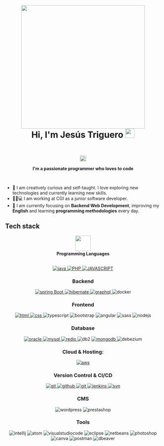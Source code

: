 <!-- Header -->
<h1 align="center">
  <img src="https://github.com/oHTGo/oHTGo/blob/main/images/coding.gif" width="400">
  <br>
  Hi, I'm Jesús Triguero <img src="https://github.com/oHTGo/oHTGo/blob/main/images/hi.gif" width="30px" height="30px">
</h1>
<br>

<!---
JesusTriguerob/JesusTriguerob is a ✨ special ✨ repository because its `README.md` (this file) appears on your GitHub profile.
You can click the Preview link to take a look at your changes.
--->

<!-- Counter -->
<p align="center">
  <img alt="Profile 𝚟𝚒𝚎𝚠𝚜" height="20px" src="https://hits.seeyoufarm.com/api/count/incr/badge.svg?url=https://github.com/oHTGo&count_bg=%23579E91&title_bg=%23555555&icon=&icon_color=%23E7E7E7&title=Views&edge_flat=false">
</p>

<p align="center">
  <b>I'm a passionate programmer who loves to code</b>
</p>
<br>

- 📓 I am creatively curious and self-taught. I love exploring new technologies and currently learning new skills.
- 👨🏻💻 I am working at CGI as a junior software developer.
- 🌱 I am currently focusing on **Backend Web Development**, improving my **English** and learning **programming methodologies** every day.

<h2>Tech stack</h2>

<p align="center">
  <img src = "https://media2.giphy.com/media/QssGEmpkyEOhBCb7e1/giphy.gif?cid=ecf05e47a0n3gi1bfqntqmob8g9aid1oyj2wr3ds3mg700bl&rid=giphy.gif" width = 50px>
  <br>
  <b>Programming Languages</b>
  <br>
  <br>
</p>
<p align="center">
  <a href="https://www.java.com" target="_blank"> 
    <img src="https://img.shields.io/badge/Java-ED8B00?style=for-the-badge&logo=java&logoColor=white" 
      alt="java"/>
  </a>
  <a href="https://www.w3.org/html/" target="_blank"> 
    <img src="https://img.shields.io/badge/PHP-777BB4?style=for-the-badge&logo=php&logoColor=white"
      alt="PHP"/> 
  </a>
   <a href="https://www.javascript.com/" target="_blank"> 
    <img src="https://img.shields.io/static/v1?label=&message=javascript&color=inactive&style=for-the-badge&logo=javascript"
      alt="JAVASCRIPT"/> 
  </a>
</p>
<h3 align="center">Backend</h3>
<p align="center">
<a href="https://spring.io/" target="_blank"> 
    <img src="https://img.shields.io/badge/spring%20boot-6DB33F.svg?style=for-the-badge&logo=springboot&logoColor=white" alt="spring Boot" /> 
  </a>
  <a href="https://hibernate.org/" target="_blank"> 
    <img src="https://img.shields.io/badge/hibernate-59666C.svg?style=for-the-badge&logo=hibernate&logoColor=white" alt="hibernate " /> 
  </a>
  <a href="https://graphql.org" target="_blank">
    <img src="https://img.shields.io/badge/graphql-%23FF6600.svg?&style=for-the-badge&logo=graphql&logoColor=white" alt="graphql" />
  </a>
  <a target="_blank"> 
    <img src="https://img.shields.io/badge/docker-326CE5.svg?style=for-the-badge&logo=docker&logoColor=white" alt="docker"/>
  </a>
</p>
<h3 align="center">Frontend</h3>
<p align="center">
<a href="" target="_blank"> 
    <img src="https://img.shields.io/badge/html-6DB33F.svg?style=for-the-badge&logo=html&logoColor=white&color=orange" alt="html" /> 
  </a>
  <a href="" target="_blank"> 
    <img src="https://img.shields.io/badge/css-59666C.svg?style=for-the-badge&logo=css&logoColor=white" alt="css " /> 
  </a>
  <a target="_blank"> 
    <img src="https://img.shields.io/badge/typescript-326CE5.svg?style=for-the-badge&logo=typescript&logoColor=white" alt="typescript"/>
  </a>
  <a target="_blank"> 
    <img src="https://img.shields.io/badge/bootstrap-326CE5.svg?style=for-the-badge&logo=bootstrap&logoColor=white&color=yellow" alt="bootstrap"/>
  </a>
  <a target="_blank"> 
    <img src="https://img.shields.io/badge/angular-326CE5.svg?style=for-the-badge&logo=angular&logoColor=white&color=red" alt="angular"/>
  </a>
  <a target="_blank"> 
    <img src="https://img.shields.io/badge/sass-326CE5.svg?style=for-the-badge&logo=sass&logoColor=white&color=pink" alt="sass"/>
  </a>
  <a target="_blank"> 
    <img src="https://img.shields.io/badge/nodejs-326CE5.svg?style=for-the-badge&logo=nodejs&logoColor=white&color=green" alt="nodejs"/>
  </a>
</p>
<h3 align="center">Database</h3>
<p align="center">
  <a href="https://www.oracle.com/" target="_blank"> 
    <img src="https://img.shields.io/badge/oracle-47A248.svg?style=for-the-badge&logo=oracle&logoColor=white&color=red"
      alt="oracle"/> 
  </a> 
  <a href="https://www.mysql.org" target="_blank"> 
    <img src="https://img.shields.io/badge/MySQL-005C84?style=for-the-badge&logo=mysql&logoColor=white"
      alt="mysql"/> 
  </a>
  <a href="https://redis.io" target="_blank"> 
    <img src="https://img.shields.io/badge/redis-DC382D.svg?style=for-the-badge&logo=redis&logoColor=white"
      alt="redis"/>
  </a>
  <a target="_blank"> 
    <img src="https://img.shields.io/badge/db2-47A248.svg?style=for-the-badge&logo=db2&logoColor=white"
      alt="db2"/> 
  </a> 
  <a href="https://www.mongodb.com/" target="_blank"> 
    <img src="https://img.shields.io/badge/mongodb-47A248.svg?style=for-the-badge&logo=mongodb&logoColor=white"
      alt="mongodb"/> 
  </a> 
  <a target="_blank"> 
    <img src="https://img.shields.io/badge/debezium-47A248.svg?style=for-the-badge&logo=debezium&logoColor=white"
      alt="debezium"/> 
  </a> 
</p>
<h3 align="center">Cloud & Hosting:</h3>
<p align="center">
  <a href="https://aws.amazon.com/" target="_blank">
    <img  src="https://img.shields.io/badge/Amazon_AWS-232F3E?style=for-the-badge&logo=amazon-aws&logoColor=white" alt="aws"/> 
  </a>
</p>
<h3 align="center">Version Control & CI/CD</h3>
<p align="center">
  <a href="https://git-scm.com/" target="_blank">
    <img src="https://img.shields.io/badge/git-F05032.svg?style=for-the-badge&logo=git&logoColor=white"
      alt="git"/>
  </a>
  <a href="https://github.com/bindian0509" target="_blank">
    <img src="https://img.shields.io/badge/github-181717.svg?style=for-the-badge&logo=github&logoColor=white" alt="github" />
  </a>
  <a href="https://gitlab.com/bindian0509" target="_blank">
    <img src="https://img.shields.io/badge/gitlab-181717.svg?style=for-the-badge&logo=gitlab&logoColor=white"
      alt="git"/>
  </a>
  <a href="https://www.jenkins.io" target="_blank"> 
    <img src="https://img.shields.io/badge/jenkins-D24939.svg?style=for-the-badge&logo=jenkins&logoColor=white" alt="jenkins"/> 
  </a>
  <a href="" target="_blank">
    <img src="https://img.shields.io/badge/subversion-F05032.svg?style=for-the-badge&logo=subversion&logoColor=white&color=informational"
      alt="svn"/>
  </a>
</p>
<h3 align="center">CMS</h3>
<p align="center">
  <a target="_blank">
    <img src="https://img.shields.io/badge/wordpress-F05032.svg?style=for-the-badge&logo=wordpress&logoColor=white&color=blue"
      alt="wordpress"/>
  </a>
  <a target="_blank">
    <img src="https://img.shields.io/badge/prestashop-F05032.svg?style=for-the-badge&logo=prestashop&logoColor=white&color=yellow"
      alt="prestashop"/>
  </a>
</p>
<h3 align="center">Tools</h3>
<p align="center">
  <a target="_blank">
    <img src="https://img.shields.io/badge/intellij-F05032.svg?style=for-the-badge&logo=intellij&logoColor=white&color=brightgreen"
      alt="intellij"/>
  </a>
  <a target="_blank">
    <img src="https://img.shields.io/badge/atom-F05032.svg?style=for-the-badge&logo=atom&logoColor=white&color=critical"
      alt="atom"/>
  </a>
  <a target="_blank">
    <img src="https://img.shields.io/badge/visual studio code-F05032.svg?style=for-the-badge&logo=visualstudiocode&logoColor=white&color=blueviolet"
      alt="visualstudiocode"/>
  </a>
  <a target="_blank">
    <img src="https://img.shields.io/badge/eclipse-F05032.svg?style=for-the-badge&logo=eclipse&logoColor=white&color=inactive"
      alt="eclipse"/>
  </a>
  <a target="_blank">
    <img src="https://img.shields.io/badge/netbeans-F05032.svg?style=for-the-badge&logo=netbeans&logoColor=white&color=success"
      alt="netbeans"/>
  </a>
  <a target="_blank">
    <img src="https://img.shields.io/badge/photoshop-F05032.svg?style=for-the-badge&logo=photoshop&logoColor=white&color=inactive"
      alt="photoshop"/>
  </a>
  <a target="_blank">
    <img src="https://img.shields.io/badge/canva-F05032.svg?style=for-the-badge&logo=canva&logoColor=white"
      alt="canva"/>
  </a>
  <a target="_blank">
    <img src="https://img.shields.io/badge/postman-F05032.svg?style=for-the-badge&logo=postman&logoColor=white&color=green"
      alt="postman"/>
  </a>
   <a target="_blank">
    <img src="https://img.shields.io/badge/dbeaver-F05032.svg?style=for-the-badge&logo=dbeaver&logoColor=white&color=orange"
      alt="dbeaver"/>
  </a>
</p>
